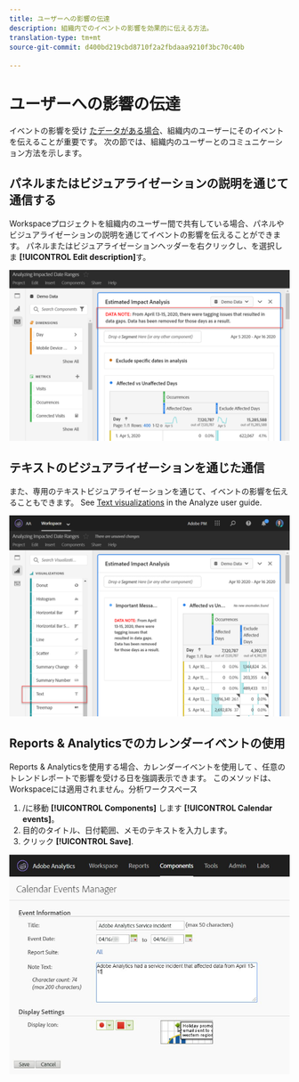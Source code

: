 ```yaml
---
title: ユーザーへの影響の伝達
description: 組織内でのイベントの影響を効果的に伝える方法。
translation-type: tm+mt
source-git-commit: d400bd219cbd8710f2a2fbdaaa9210f3bc70c40b

---
```



# ユーザーへの影響の伝達

イベントの影響を受け [たデータがある場合](../event-impacted.md)、組織内のユーザーにそのイベントを伝えることが重要です。 次の節では、組織内のユーザーとのコミュニケーション方法を示します。

## パネルまたはビジュアライゼーションの説明を通じて通信する

Workspaceプロジェクトを組織内のユーザー間で共有している場合、パネルやビジュアライゼーションの説明を通じてイベントの影響を伝えることができます。 パネルまたはビジュアライゼーションヘッダーを右クリックし、を選択しま **[!UICONTROL Edit description]**&#x200B;す。

![パネルの説明](../assets/panel_description.png)

## テキストのビジュアライゼーションを通じた通信

また、専用のテキストビジュアライゼーションを通じて、イベントの影響を伝えることもできます。 See [Text visualizations](/help/analyze/analysis-workspace/visualizations/text.md) in the Analyze user guide.

![テキストの視覚化](../assets/text_visualization.png)

## Reports &amp; Analyticsでのカレンダーイベントの使用

Reports &amp; Analyticsを使用する場合、カレンダーイベントを使用して [](/help/components/t-calendar-event.md) 、任意のトレンドレポートで影響を受ける日を強調表示できます。 このメソッドは、Workspaceには適用されません。分析ワークスペース

1. /に移動 **[!UICONTROL Components]** します **[!UICONTROL Calendar events]**。
2. 目的のタイトル、日付範囲、メモのテキストを入力します。
3. クリック **[!UICONTROL Save]**.

![カレンダーイベント](../assets/exclude_calendar_event.jpg)
